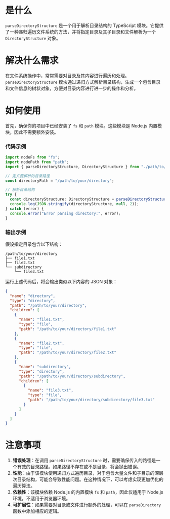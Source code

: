 # 是什么

`parseDirectoryStructure` 是一个用于解析目录结构的 TypeScript 模块。它提供了一种递归遍历文件系统的方法，并将指定目录及其子目录和文件解析为一个 `DirectoryStructure` 对象。

# 解决什么需求

在文件系统操作中，常常需要对目录及其内容进行遍历和处理。`parseDirectoryStructure` 模块通过递归方式解析目录结构，生成一个包含目录和文件信息的树状对象，方便对目录内容进行进一步的操作和分析。

# 如何使用

首先，确保你的项目中已经安装了 `fs` 和 `path` 模块。这些模块是 Node.js 内置模块，因此不需要额外安装。

### 代码示例

```typescript
import nodeFs from "fs";
import nodePath from "path";
import { parseDirectoryStructure, DirectoryStructure } from "./path/to/your/module";

// 定义要解析的目录路径
const directoryPath = "/path/to/your/directory";

// 解析目录结构
try {
  const directoryStructure: DirectoryStructure = parseDirectoryStructure(directoryPath);
  console.log(JSON.stringify(directoryStructure, null, 2));
} catch (error) {
  console.error("Error parsing directory:", error);
}
```

### 输出示例

假设指定目录包含以下结构：

```
/path/to/your/directory
├── file1.txt
├── file2.txt
└── subdirectory
    └── file3.txt
```

运行上述代码后，将会输出类似以下内容的 JSON 对象：

```json
{
  "name": "directory",
  "type": "directory",
  "path": "/path/to/your/directory",
  "children": [
    {
      "name": "file1.txt",
      "type": "file",
      "path": "/path/to/your/directory/file1.txt"
    },
    {
      "name": "file2.txt",
      "type": "file",
      "path": "/path/to/your/directory/file2.txt"
    },
    {
      "name": "subdirectory",
      "type": "directory",
      "path": "/path/to/your/directory/subdirectory",
      "children": [
        {
          "name": "file3.txt",
          "type": "file",
          "path": "/path/to/your/directory/subdirectory/file3.txt"
        }
      ]
    }
  ]
}
```

# 注意事项

1. **错误处理**：在调用 `parseDirectoryStructure` 时，需要确保传入的路径是一个有效的目录路径。如果路径不存在或不是目录，将会抛出错误。
2. **性能**：由于该模块使用递归方式遍历目录，对于包含大量文件和子目录的深层次目录结构，可能会导致性能问题。在这种情况下，可以考虑实现更加优化的遍历算法。
3. **依赖性**：该模块依赖 Node.js 的内置模块 `fs` 和 `path`，因此仅适用于 Node.js 环境，不适用于浏览器环境。
4. **可扩展性**：如果需要对目录或文件进行额外的处理，可以在 `parseDirectory` 函数中添加相应的逻辑。